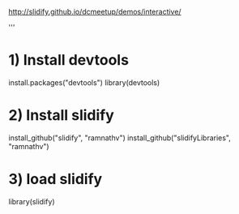 http://slidify.github.io/dcmeetup/demos/interactive/  

'''
# 1) Install devtools
install.packages("devtools")
library(devtools)

# 2) Install slidify
install_github("slidify", "ramnathv")
install_github("slidifyLibraries", "ramnathv")

# 3) load slidify
library(slidify)
```
